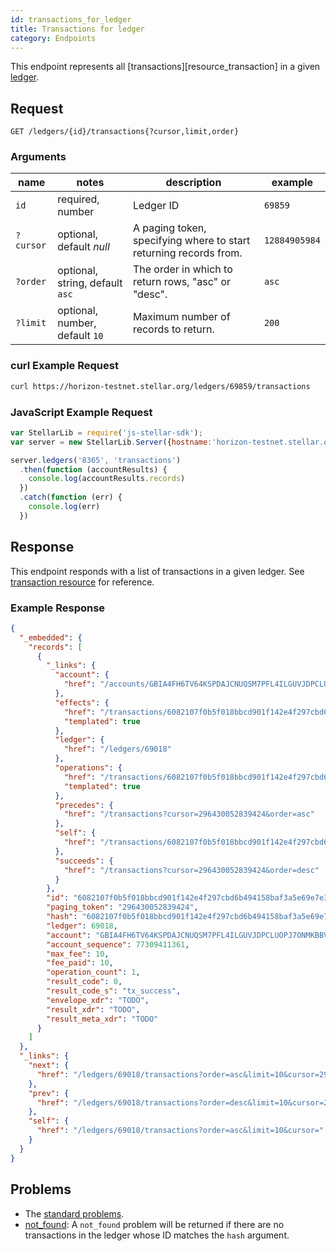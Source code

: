 ```yaml
---
id: transactions_for_ledger
title: Transactions for ledger
category: Endpoints
---
```


This endpoint represents all [transactions][resource_transaction] in a given [ledger][resources_ledger].

## Request

```
GET /ledgers/{id}/transactions{?cursor,limit,order}
```

### Arguments

|  name  |  notes  | description | example |
| ------ | ------- | ----------- | ------- |
| `id` | required, number | Ledger ID | `69859` |
| `?cursor` | optional, default _null_ | A paging token, specifying where to start returning records from. | `12884905984` |
| `?order`  | optional, string, default `asc` | The order in which to return rows, "asc" or "desc". | `asc` |
| `?limit`  | optional, number, default `10` | Maximum number of records to return. | `200` |

### curl Example Request

```sh
curl https://horizon-testnet.stellar.org/ledgers/69859/transactions
```

### JavaScript Example Request

```js
var StellarLib = require('js-stellar-sdk');
var server = new StellarLib.Server({hostname:'horizon-testnet.stellar.org', secure:true, port:443});

server.ledgers('8365', 'transactions')
  .then(function (accountResults) {
    console.log(accountResults.records)
  })
  .catch(function (err) {
    console.log(err)
  })
```

## Response

This endpoint responds with a list of transactions in a given ledger.  See [transaction resource][] for reference.

### Example Response

```json
{
  "_embedded": {
    "records": [
      {
        "_links": {
          "account": {
            "href": "/accounts/GBIA4FH6TV64KSPDAJCNUQSM7PFL4ILGUVJDPCLUOPJ7ONMKBBVUQHRO"
          },
          "effects": {
            "href": "/transactions/6082107f0b5f018bbcd901f142e4f297cbd6b494158baf3a5e69e7e35dc654a3/effects/{?cursor,limit,order}",
            "templated": true
          },
          "ledger": {
            "href": "/ledgers/69018"
          },
          "operations": {
            "href": "/transactions/6082107f0b5f018bbcd901f142e4f297cbd6b494158baf3a5e69e7e35dc654a3/operations/{?cursor,limit,order}",
            "templated": true
          },
          "precedes": {
            "href": "/transactions?cursor=296430052839424&order=asc"
          },
          "self": {
            "href": "/transactions/6082107f0b5f018bbcd901f142e4f297cbd6b494158baf3a5e69e7e35dc654a3"
          },
          "succeeds": {
            "href": "/transactions?cursor=296430052839424&order=desc"
          }
        },
        "id": "6082107f0b5f018bbcd901f142e4f297cbd6b494158baf3a5e69e7e35dc654a3",
        "paging_token": "296430052839424",
        "hash": "6082107f0b5f018bbcd901f142e4f297cbd6b494158baf3a5e69e7e35dc654a3",
        "ledger": 69018,
        "account": "GBIA4FH6TV64KSPDAJCNUQSM7PFL4ILGUVJDPCLUOPJ7ONMKBBVUQHRO",
        "account_sequence": 77309411361,
        "max_fee": 10,
        "fee_paid": 10,
        "operation_count": 1,
        "result_code": 0,
        "result_code_s": "tx_success",
        "envelope_xdr": "TODO",
        "result_xdr": "TODO",
        "result_meta_xdr": "TODO"
      }
    ]
  },
  "_links": {
    "next": {
      "href": "/ledgers/69018/transactions?order=asc&limit=10&cursor=296430052839424"
    },
    "prev": {
      "href": "/ledgers/69018/transactions?order=desc&limit=10&cursor=296430052839424"
    },
    "self": {
      "href": "/ledgers/69018/transactions?order=asc&limit=10&cursor="
    }
  }
}
```

## Problems

- The [standard problems][].
- [not_found][problems/not_found]: A `not_found` problem will be returned if there are no transactions in the ledger whose ID matches the `hash` argument.

[transaction resource]: ./resource/transaction.md
[problems/not_found]: ../problem/not_found.md
[resources_ledger]: ./resources/ledger.md
[resources_transaction]: ./resources/transaction.md
[standard problems]: ../guide/problems.md#Standard_Problems
